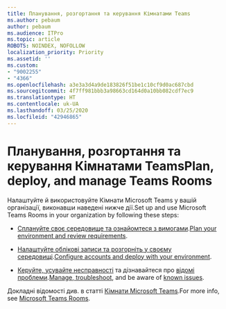 ```yaml
---
title: Планування, розгортання та керування Кімнатами Teams
ms.author: pebaum
author: pebaum
ms.audience: ITPro
ms.topic: article
ROBOTS: NOINDEX, NOFOLLOW
localization_priority: Priority
ms.assetid: ''
ms.custom:
- "9002255"
- "4366"
ms.openlocfilehash: a3e3a3d4a9de183826f51be1c10cf9d0ac687cbd
ms.sourcegitcommit: 4f7ff981bbb3a98663cd164d0a10bb082cdf7ec9
ms.translationtype: HT
ms.contentlocale: uk-UA
ms.lasthandoff: 03/25/2020
ms.locfileid: "42946865"
---
```

# <a name="plan-deploy-and-manage-teams-rooms"></a><span data-ttu-id="f6a8c-102">Планування, розгортання та керування Кімнатами Teams</span><span class="sxs-lookup"><span data-stu-id="f6a8c-102">Plan, deploy, and manage Teams Rooms</span></span>

<span data-ttu-id="f6a8c-103">Налаштуйте й використовуйте Кімнати Microsoft Teams у вашій організації, виконавши наведені нижче дії.</span><span class="sxs-lookup"><span data-stu-id="f6a8c-103">Set up and use Microsoft Teams Rooms in your organization by following these steps:</span></span> 

- <span data-ttu-id="f6a8c-104">[Сплануйте своє середовище та ознайомтеся з вимогами](https://docs.microsoft.com/microsoftteams/rooms/rooms-plan).</span><span class="sxs-lookup"><span data-stu-id="f6a8c-104">[Plan your environment and review requirements](https://docs.microsoft.com/microsoftteams/rooms/rooms-plan).</span></span>

- <span data-ttu-id="f6a8c-105">[Налаштуйте облікові записи та розгорніть у своєму середовищі](https://docs.microsoft.com/microsoftteams/rooms/rooms-deploy).</span><span class="sxs-lookup"><span data-stu-id="f6a8c-105">[Configure accounts and deploy with your environment](https://docs.microsoft.com/microsoftteams/rooms/rooms-deploy).</span></span>

- <span data-ttu-id="f6a8c-106">[Керуйте, усувайте несправності](https://docs.microsoft.com/microsoftteams/rooms/rooms-manage#troubleshooting) та дізнавайтеся про [відомі проблеми](https://docs.microsoft.com/microsoftteams/rooms/known-issues).</span><span class="sxs-lookup"><span data-stu-id="f6a8c-106">[Manage, troubleshoot](https://docs.microsoft.com/microsoftteams/rooms/rooms-manage#troubleshooting), and be aware of [known issues](https://docs.microsoft.com/microsoftteams/rooms/known-issues).</span></span> 

<span data-ttu-id="f6a8c-107">Докладні відомості див. в статті [Кімнати Microsoft Teams](https://docs.microsoft.com/microsoftteams/rooms/).</span><span class="sxs-lookup"><span data-stu-id="f6a8c-107">For more info, see [Microsoft Teams Rooms](https://docs.microsoft.com/microsoftteams/rooms/).</span></span>
